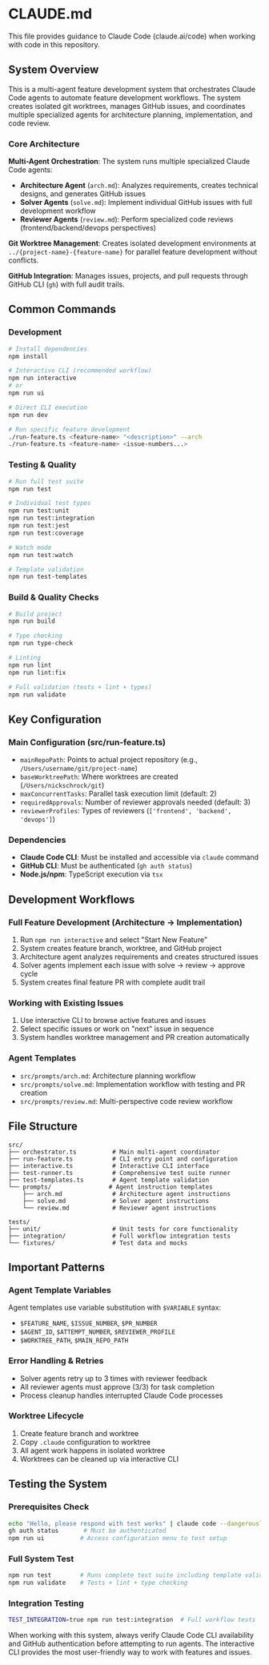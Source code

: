 # CLAUDE.md

This file provides guidance to Claude Code (claude.ai/code) when working with code in this repository.

## System Overview

This is a multi-agent feature development system that orchestrates Claude Code agents to automate feature development workflows. The system creates isolated git worktrees, manages GitHub issues, and coordinates multiple specialized agents for architecture planning, implementation, and code review.

### Core Architecture

**Multi-Agent Orchestration**: The system runs multiple specialized Claude Code agents:

- **Architecture Agent** (`arch.md`): Analyzes requirements, creates technical designs, and generates GitHub issues
- **Solver Agents** (`solve.md`): Implement individual GitHub issues with full development workflow
- **Reviewer Agents** (`review.md`): Perform specialized code reviews (frontend/backend/devops perspectives)

**Git Worktree Management**: Creates isolated development environments at `../{project-name}-{feature-name}` for parallel feature development without conflicts.

**GitHub Integration**: Manages issues, projects, and pull requests through GitHub CLI (`gh`) with full audit trails.

## Common Commands

### Development

```bash
# Install dependencies
npm install

# Interactive CLI (recommended workflow)
npm run interactive
# or
npm run ui

# Direct CLI execution
npm run dev

# Run specific feature development
./run-feature.ts <feature-name> "<description>" --arch
./run-feature.ts <feature-name> <issue-numbers...>
```

### Testing & Quality

```bash
# Run full test suite
npm run test

# Individual test types
npm run test:unit
npm run test:integration
npm run test:jest
npm run test:coverage

# Watch mode
npm run test:watch

# Template validation
npm run test-templates
```

### Build & Quality Checks

```bash
# Build project
npm run build

# Type checking
npm run type-check

# Linting
npm run lint
npm run lint:fix

# Full validation (tests + lint + types)
npm run validate
```

## Key Configuration

### Main Configuration (src/run-feature.ts)

- `mainRepoPath`: Points to actual project repository (e.g., `/Users/username/git/project-name`)
- `baseWorktreePath`: Where worktrees are created (`/Users/nickschrock/git`)
- `maxConcurrentTasks`: Parallel task execution limit (default: 2)
- `requiredApprovals`: Number of reviewer approvals needed (default: 3)
- `reviewerProfiles`: Types of reviewers (`['frontend', 'backend', 'devops']`)

### Dependencies

- **Claude Code CLI**: Must be installed and accessible via `claude` command
- **GitHub CLI**: Must be authenticated (`gh auth status`)
- **Node.js/npm**: TypeScript execution via `tsx`

## Development Workflows

### Full Feature Development (Architecture → Implementation)

1. Run `npm run interactive` and select "Start New Feature"
2. System creates feature branch, worktree, and GitHub project
3. Architecture agent analyzes requirements and creates structured issues
4. Solver agents implement each issue with solve → review → approve cycle
5. System creates final feature PR with complete audit trail

### Working with Existing Issues

1. Use interactive CLI to browse active features and issues
2. Select specific issues or work on "next" issue in sequence
3. System handles worktree management and PR creation automatically

### Agent Templates

- `src/prompts/arch.md`: Architecture planning workflow
- `src/prompts/solve.md`: Implementation workflow with testing and PR creation
- `src/prompts/review.md`: Multi-perspective code review workflow

## File Structure

```
src/
├── orchestrator.ts          # Main multi-agent coordinator
├── run-feature.ts           # CLI entry point and configuration
├── interactive.ts           # Interactive CLI interface
├── test-runner.ts           # Comprehensive test suite runner
├── test-templates.ts        # Agent template validation
└── prompts/                # Agent instruction templates
    ├── arch.md              # Architecture agent instructions
    ├── solve.md             # Solver agent instructions
    └── review.md            # Reviewer agent instructions

tests/
├── unit/                    # Unit tests for core functionality
├── integration/             # Full workflow integration tests
└── fixtures/                # Test data and mocks
```

## Important Patterns

### Agent Template Variables

Agent templates use variable substitution with `$VARIABLE` syntax:

- `$FEATURE_NAME`, `$ISSUE_NUMBER`, `$PR_NUMBER`
- `$AGENT_ID`, `$ATTEMPT_NUMBER`, `$REVIEWER_PROFILE`
- `$WORKTREE_PATH`, `$MAIN_REPO_PATH`

### Error Handling & Retries

- Solver agents retry up to 3 times with reviewer feedback
- All reviewer agents must approve (3/3) for task completion
- Process cleanup handles interrupted Claude Code processes

### Worktree Lifecycle

1. Create feature branch and worktree
2. Copy `.claude` configuration to worktree
3. All agent work happens in isolated worktree
4. Worktrees can be cleaned up via interactive CLI

## Testing the System

### Prerequisites Check

```bash
echo "Hello, please respond with test works" | claude code --dangerously-skip-permissions  # Claude Code must be available
gh auth status       # Must be authenticated
npm run ui          # Access configuration menu to test setup
```

### Full System Test

```bash
npm run test        # Runs complete test suite including template validation
npm run validate    # Tests + lint + type checking
```

### Integration Testing

```bash
TEST_INTEGRATION=true npm run test:integration  # Full workflow tests
```

When working with this system, always verify Claude Code CLI availability and GitHub authentication before attempting to run agents. The interactive CLI provides the most user-friendly way to work with features and issues.
